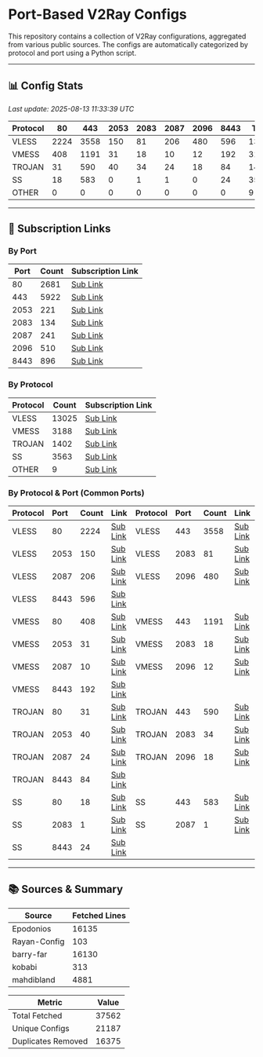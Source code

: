 
# Port-Based V2Ray Configs

This repository contains a collection of V2Ray configurations, aggregated from various public sources. The configs are automatically categorized by protocol and port using a Python script.

---

## 📊 Config Stats

<!-- START-STATS -->
_Last update: 2025-08-13 11:33:39 UTC_

| Protocol | 80 | 443 | 2053 | 2083 | 2087 | 2096 | 8443 | Total |
|---|---|---|---|---|---|---|---|---|
| VLESS | 2224 | 3558 | 150 | 81 | 206 | 480 | 596 | 13025 |
| VMESS | 408 | 1191 | 31 | 18 | 10 | 12 | 192 | 3188 |
| TROJAN | 31 | 590 | 40 | 34 | 24 | 18 | 84 | 1402 |
| SS | 18 | 583 | 0 | 1 | 1 | 0 | 24 | 3563 |
| OTHER | 0 | 0 | 0 | 0 | 0 | 0 | 0 | 9 |
<!-- END-STATS -->

---

## 🔗 Subscription Links

<!-- START-LINKS -->
### By Port
| Port | Count | Subscription Link |
|---|---|---|
| 80 | 2681 | [Sub Link](https://raw.githubusercontent.com/hamedcode/port-based-v2ray-configs/main/sub/port_80.txt) |
| 443 | 5922 | [Sub Link](https://raw.githubusercontent.com/hamedcode/port-based-v2ray-configs/main/sub/port_443.txt) |
| 2053 | 221 | [Sub Link](https://raw.githubusercontent.com/hamedcode/port-based-v2ray-configs/main/sub/port_2053.txt) |
| 2083 | 134 | [Sub Link](https://raw.githubusercontent.com/hamedcode/port-based-v2ray-configs/main/sub/port_2083.txt) |
| 2087 | 241 | [Sub Link](https://raw.githubusercontent.com/hamedcode/port-based-v2ray-configs/main/sub/port_2087.txt) |
| 2096 | 510 | [Sub Link](https://raw.githubusercontent.com/hamedcode/port-based-v2ray-configs/main/sub/port_2096.txt) |
| 8443 | 896 | [Sub Link](https://raw.githubusercontent.com/hamedcode/port-based-v2ray-configs/main/sub/port_8443.txt) |

### By Protocol
| Protocol | Count | Subscription Link |
|---|---|---|
| VLESS | 13025 | [Sub Link](https://raw.githubusercontent.com/hamedcode/port-based-v2ray-configs/main/sub/vless.txt) |
| VMESS | 3188 | [Sub Link](https://raw.githubusercontent.com/hamedcode/port-based-v2ray-configs/main/sub/vmess.txt) |
| TROJAN | 1402 | [Sub Link](https://raw.githubusercontent.com/hamedcode/port-based-v2ray-configs/main/sub/trojan.txt) |
| SS | 3563 | [Sub Link](https://raw.githubusercontent.com/hamedcode/port-based-v2ray-configs/main/sub/ss.txt) |
| OTHER | 9 | [Sub Link](https://raw.githubusercontent.com/hamedcode/port-based-v2ray-configs/main/sub/other.txt) |

### By Protocol & Port (Common Ports)
| Protocol | Port | Count | Link | Protocol | Port | Count | Link |
|:---|:---|:---|:---|:---|:---|:---|:---|
| VLESS | 80 | 2224 | [Sub Link](https://raw.githubusercontent.com/hamedcode/port-based-v2ray-configs/main/detailed/vless/80.txt) | VLESS | 443 | 3558 | [Sub Link](https://raw.githubusercontent.com/hamedcode/port-based-v2ray-configs/main/detailed/vless/443.txt) |
| VLESS | 2053 | 150 | [Sub Link](https://raw.githubusercontent.com/hamedcode/port-based-v2ray-configs/main/detailed/vless/2053.txt) | VLESS | 2083 | 81 | [Sub Link](https://raw.githubusercontent.com/hamedcode/port-based-v2ray-configs/main/detailed/vless/2083.txt) |
| VLESS | 2087 | 206 | [Sub Link](https://raw.githubusercontent.com/hamedcode/port-based-v2ray-configs/main/detailed/vless/2087.txt) | VLESS | 2096 | 480 | [Sub Link](https://raw.githubusercontent.com/hamedcode/port-based-v2ray-configs/main/detailed/vless/2096.txt) |
| VLESS | 8443 | 596 | [Sub Link](https://raw.githubusercontent.com/hamedcode/port-based-v2ray-configs/main/detailed/vless/8443.txt) | | | | |
| VMESS | 80 | 408 | [Sub Link](https://raw.githubusercontent.com/hamedcode/port-based-v2ray-configs/main/detailed/vmess/80.txt) | VMESS | 443 | 1191 | [Sub Link](https://raw.githubusercontent.com/hamedcode/port-based-v2ray-configs/main/detailed/vmess/443.txt) |
| VMESS | 2053 | 31 | [Sub Link](https://raw.githubusercontent.com/hamedcode/port-based-v2ray-configs/main/detailed/vmess/2053.txt) | VMESS | 2083 | 18 | [Sub Link](https://raw.githubusercontent.com/hamedcode/port-based-v2ray-configs/main/detailed/vmess/2083.txt) |
| VMESS | 2087 | 10 | [Sub Link](https://raw.githubusercontent.com/hamedcode/port-based-v2ray-configs/main/detailed/vmess/2087.txt) | VMESS | 2096 | 12 | [Sub Link](https://raw.githubusercontent.com/hamedcode/port-based-v2ray-configs/main/detailed/vmess/2096.txt) |
| VMESS | 8443 | 192 | [Sub Link](https://raw.githubusercontent.com/hamedcode/port-based-v2ray-configs/main/detailed/vmess/8443.txt) | | | | |
| TROJAN | 80 | 31 | [Sub Link](https://raw.githubusercontent.com/hamedcode/port-based-v2ray-configs/main/detailed/trojan/80.txt) | TROJAN | 443 | 590 | [Sub Link](https://raw.githubusercontent.com/hamedcode/port-based-v2ray-configs/main/detailed/trojan/443.txt) |
| TROJAN | 2053 | 40 | [Sub Link](https://raw.githubusercontent.com/hamedcode/port-based-v2ray-configs/main/detailed/trojan/2053.txt) | TROJAN | 2083 | 34 | [Sub Link](https://raw.githubusercontent.com/hamedcode/port-based-v2ray-configs/main/detailed/trojan/2083.txt) |
| TROJAN | 2087 | 24 | [Sub Link](https://raw.githubusercontent.com/hamedcode/port-based-v2ray-configs/main/detailed/trojan/2087.txt) | TROJAN | 2096 | 18 | [Sub Link](https://raw.githubusercontent.com/hamedcode/port-based-v2ray-configs/main/detailed/trojan/2096.txt) |
| TROJAN | 8443 | 84 | [Sub Link](https://raw.githubusercontent.com/hamedcode/port-based-v2ray-configs/main/detailed/trojan/8443.txt) | | | | |
| SS | 80 | 18 | [Sub Link](https://raw.githubusercontent.com/hamedcode/port-based-v2ray-configs/main/detailed/ss/80.txt) | SS | 443 | 583 | [Sub Link](https://raw.githubusercontent.com/hamedcode/port-based-v2ray-configs/main/detailed/ss/443.txt) |
| SS | 2083 | 1 | [Sub Link](https://raw.githubusercontent.com/hamedcode/port-based-v2ray-configs/main/detailed/ss/2083.txt) | SS | 2087 | 1 | [Sub Link](https://raw.githubusercontent.com/hamedcode/port-based-v2ray-configs/main/detailed/ss/2087.txt) |
| SS | 8443 | 24 | [Sub Link](https://raw.githubusercontent.com/hamedcode/port-based-v2ray-configs/main/detailed/ss/8443.txt) | | | | |
<!-- END-LINKS -->

---

## 📚 Sources & Summary

<!-- START-SOURCES -->
| Source | Fetched Lines |
|---|---|
| Epodonios | 16135 |
| Rayan-Config | 103 |
| barry-far | 16130 |
| kobabi | 313 |
| mahdibland | 4881 |

| Metric | Value |
|---|---|
| Total Fetched | 37562 |
| Unique Configs | 21187 |
| Duplicates Removed | 16375 |
<!-- END-SOURCES -->

